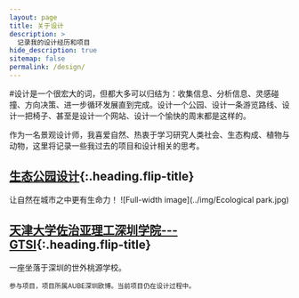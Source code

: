 ```yaml
---
layout: page
title: 关于设计
description: >
  记录我的设计经历和项目
hide_description: true
sitemap: false
permalink: /design/
---
```


#设计是一个很宏大的词，但都大多可以归结为：收集信息、分析信息、灵感碰撞、方向决策、进一步循环发展直到完成。设计一个公园、设计一条游览路线、设计一把椅子、甚至是设计一个网站、设计一个愉快的周末都是这样的。

作为一名景观设计师，我喜爱自然、热衷于学习研究人类社会、生态构成、植物与动物，这里将记录一些我过去的项目和设计相关的思考。

## [生态公园设计]{:.heading.flip-title}
让自然在城市之中更有生命力！
![Full-width image](../img/Ecological park.jpg)

## [天津大学佐治亚理工深圳学院---GTSI]{:.heading.flip-title}
一座坐落于深圳的世外桃源学校。

<sub>参与项目，项目所属AUBE深圳欧博。当前项目仍在设计过程中。</sub>

[生态公园设计]: ecological_park.md
[天津大学佐治亚理工深圳学院---GTSI]: gtsi.md
